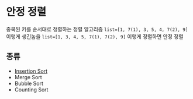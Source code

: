 # 안정 정렬
중복된 키를 순서대로 정렬하는 정렬 알고리즘
`list=[1, 7(1), 3, 5, 4, 7(2), 9]`
이렇게 생긴놈을
`list=[1, 3, 4, 5, 7(1), 7(2), 9]`
이렇게 정렬하면 안정 정렬

## 종류
- [Insertion Sort](Insertion_Sort.md)
- Merge Sort
- Bubble Sort
- Counting Sort